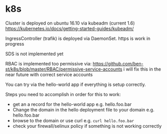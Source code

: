 # k8s
Cluster is deployed on ubuntu 16.10 via kubeadm (current 1.6)
https://kubernetes.io/docs/getting-started-guides/kubeadm/

IngressController (trafik) is deployed via DaemonSet.
https is work in progress

SDS is not implemented yet

RBAC is implemented too permissive via:
https://github.com/ben-st/k8s/blob/master/RBAC/permissive-service-accounts
i will fix this in the near future with correct service accounts

You can try via the hello-world app if everything is setup correctly.

Steps you need to accomplish in order for this to work:
- get an a record for the hello-world app e.g. hello.foo.bar
- Change the domain in the hello deployment file to your domain e.g. hello.foo.bar
- browse to the domain or use curl e.g. `curl hello.foo.bar`
- check your firewall/selinux policy if something is not working correctly
